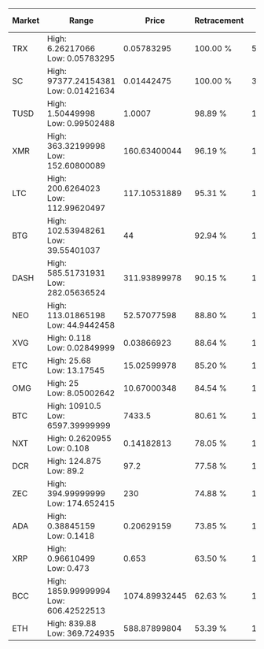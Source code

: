 | Market | Range | Price| Retracement | Doubles to 50% |
| --- | --- | --- | --- | --- |
| TRX | High: 6.26217066<br />Low: 0.05783295 | 0.05783295 | 100.00 % | 54.64 |
| SC | High: 97377.24154381<br />Low: 0.01421634 | 0.01442475 | 100.00 % | 3,375,353.33 |
| TUSD | High: 1.50449998<br />Low: 0.99502488 | 1.0007 | 98.89 % | 1.25 |
| XMR | High: 363.32199998<br />Low: 152.60800089 | 160.63400044 | 96.19 % | 1.61 |
| LTC | High: 200.6264023<br />Low: 112.99620497 | 117.10531889 | 95.31 % | 1.34 |
| BTG | High: 102.53948261<br />Low: 39.55401037 | 44 | 92.94 % | 1.61 |
| DASH | High: 585.51731931<br />Low: 282.05636524 | 311.93899978 | 90.15 % | 1.39 |
| NEO | High: 113.01865198<br />Low: 44.9442458 | 52.57077598 | 88.80 % | 1.50 |
| XVG | High: 0.118<br />Low: 0.02849999 | 0.03866923 | 88.64 % | 1.89 |
| ETC | High: 25.68<br />Low: 13.17545 | 15.02599978 | 85.20 % | 1.29 |
| OMG | High: 25<br />Low: 8.05002642 | 10.67000348 | 84.54 % | 1.55 |
| BTC | High: 10910.5<br />Low: 6597.39999999 | 7433.5 | 80.61 % | 1.18 |
| NXT | High: 0.2620955<br />Low: 0.108 | 0.14182813 | 78.05 % | 1.30 |
| DCR | High: 124.875<br />Low: 89.2 | 97.2 | 77.58 % | 1.10 |
| ZEC | High: 394.99999999<br />Low: 174.652415 | 230 | 74.88 % | 1.24 |
| ADA | High: 0.38845159<br />Low: 0.1418 | 0.20629159 | 73.85 % | 1.29 |
| XRP | High: 0.96610499<br />Low: 0.473 | 0.653 | 63.50 % | 1.10 |
| BCC | High: 1859.99999994<br />Low: 606.42522513 | 1074.89932445 | 62.63 % | 1.15 |
| ETH | High: 839.88<br />Low: 369.724935 | 588.87899804 | 53.39 % | 1.03 |
